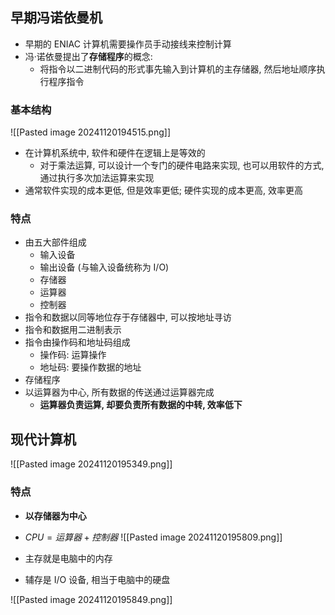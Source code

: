 ## 早期冯诺依曼机
- 早期的 ENIAC 计算机需要操作员手动接线来控制计算
- 冯·诺依曼提出了**存储程序**的概念:
	- 将指令以二进制代码的形式事先输入到计算机的主存储器, 然后地址顺序执行程序指令
### 基本结构
![[Pasted image 20241120194515.png]] 
- 在计算机系统中, 软件和硬件在逻辑上是等效的
	- 对于乘法运算, 可以设计一个专门的硬件电路来实现, 也可以用软件的方式, 通过执行多次加法运算来实现
- 通常软件实现的成本更低, 但是效率更低; 硬件实现的成本更高, 效率更高
### 特点
- 由五大部件组成
	- 输入设备
	- 输出设备 (与输入设备统称为 I/O)
	- 存储器
	- 运算器
	- 控制器
- 指令和数据以同等地位存于存储器中, 可以按地址寻访
- 指令和数据用二进制表示
- 指令由操作码和地址码组成
	- 操作码: 运算操作
	- 地址码: 要操作数据的地址
- 存储程序
- 以运算器为中心, 所有数据的传送通过运算器完成
	- **运算器负责运算, 却要负责所有数据的中转, 效率低下**
## 现代计算机
 ![[Pasted image 20241120195349.png]]
### 特点
 - **以存储器为中心**
 - $CPU=运算器+控制器$
![[Pasted image 20241120195809.png]] 

- 主存就是电脑中的内存
- 辅存是 I/O 设备, 相当于电脑中的硬盘

![[Pasted image 20241120195849.png]]